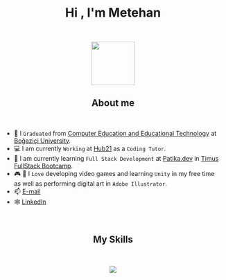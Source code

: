 <h1 align="center">Hi , I'm Metehan</h1>
<br>

<p align="center"> 
	<picture><img src = "https://github.com/7oSkaaa/7oSkaaa/blob/main/Images/about_me.gif?raw=true" width = 100px></picture>
</p>
<h2 align="center">About me</h2>
<br>

- :school: I `Graduated` from [Computer Education and Educational Technology](https://cet.bogazici.edu.tr/) at [Boğaziçi University](https://bogazici.edu.tr/en_US).
- :computer: I am currently `Working` at [Hub21](https://thehub21.com/) as a `Coding Tutor`.
- :blue_book: I am currently learning `Full Stack Development` at [Patika.dev](https://www.patika.dev/) in [Timus FullStack Bootcamp](https://www.timusnetworks.com/).
- :video_game: :art: I `Love` developing video games and learning `Unity` in my free time as well as performing digital art in `Adobe Illustrator`.
- :mailbox: [E-mail](mthn.karasahin@gmail.com)
- :spider_web: [LinkedIn](https://www.linkedin.com/in/metehankarasahinoglu/)
<br>

<h2 align="center">My Skills</h2>
<br>

<p align="center">
  <a href="https://skillicons.dev">
    <img src="https://skillicons.dev/icons?i=css,html,js,mongodb,express,vue,nodejs,nestjs,postgres,cs,dotnet,git,unity,ai" />
  </a>
</p>

